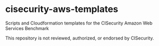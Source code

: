 # cisecurity-aws-templates
Scripts and Cloudformation templates for the CISecurity Amazon Web Services Benchmark

This repository is not reviewed, authorized, or endorsed by CISecurity.
